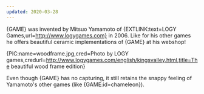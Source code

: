 ```yaml
---
updated: 2020-03-28
---
```


{GAME} was invented by Mitsuo Yamamoto of {EXTLINK:text=LOGY Games,url=http://www.logygames.com} in 2006. Like for his other games he offers beautiful ceramic implementations of {GAME} at his webshop!

{PIC:name=woodframe.jpg,cred=Photo by LOGY games,credurl=http://www.logygames.com/english/kingsvalley.html,title=The beautiful wood frame edition}

Even though {GAME} has no capturing, it still retains the snappy feeling of Yamamoto's other games (like {GAME:id=chameleon}).
